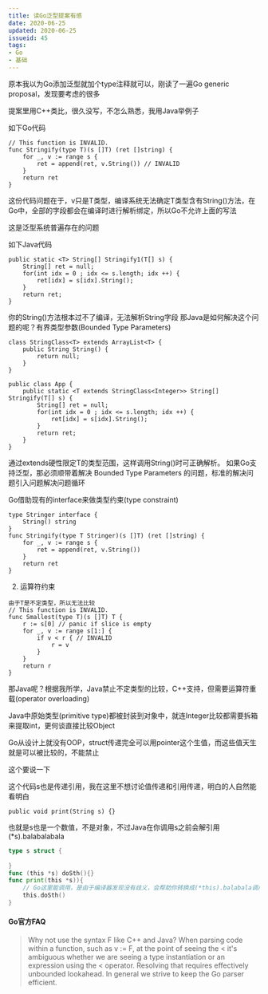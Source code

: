 ```yaml
---
title: 读Go泛型提案有感
date: 2020-06-25
updated: 2020-06-25
issueid: 45
tags:
- Go
- 基础
---
```

原本我以为Go添加泛型就加个type注释就可以，刚读了一遍Go generic proposal，发现要考虑的很多

提案里用C++类比，很久没写，不怎么熟悉，我用Java举例子

如下Go代码

```
// This function is INVALID.
func Stringify(type T)(s []T) (ret []string) {
	for _, v := range s {
		ret = append(ret, v.String()) // INVALID
	}
	return ret
}
```

这份代码问题在于，v只是T类型，编译系统无法确定T类型含有String()方法，在Go中，全部的字段都会在编译时进行解析绑定，所以Go不允许上面的写法
<!--more-->
这是泛型系统普遍存在的问题

如下Java代码
```
public static <T> String[] Stringify1(T[] s) {
    String[] ret = null;
    for(int idx = 0 ; idx <= s.length; idx ++) {
        ret[idx] = s[idx].String();
    }
    return ret;
}
```
你的String()方法根本过不了编译，无法解析String字段
那Java是如何解决这个问题的呢？有界类型参数(Bounded Type Parameters)

```
class StringClass<T> extends ArrayList<T> {
    public String String() {
        return null;
    }
}

public class App {
    public static <T extends StringClass<Integer>> String[] Stringify(T[] s) {
        String[] ret = null;
        for(int idx = 0 ; idx <= s.length; idx ++) {
            ret[idx] = s[idx].String();
        }
        return ret;
    }
}
```

通过extends硬性限定T的类型范围，这样调用String()时可正确解析。
如果Go支持泛型，那必须顺带着解决 Bounded Type Parameters 的问题，标准的解决问题引入问题解决问题循环

Go借助现有的interface来做类型约束(type constraint)

```
type Stringer interface {
	String() string
}
func Stringify(type T Stringer)(s []T) (ret []string) {
	for _, v := range s {
		ret = append(ret, v.String())
	}
	return ret
}
```

2. 运算符约束

```
由于T是不定类型，所以无法比较
// This function is INVALID.
func Smallest(type T)(s []T) T {
	r := s[0] // panic if slice is empty
	for _, v := range s[1:] {
		if v < r { // INVALID
			r = v
		}
	}
	return r
}
```
那Java呢？根据我所学，Java禁止不定类型的比较，C++支持，但需要运算符重载(operator overloading)

Java中原始类型(primitive type)都被封装到对象中，就连Integer比较都需要拆箱来提取int，更何谈直接比较Object

Go从设计上就没有OOP，struct传递完全可以用pointer这个生值，而这些值天生就是可以被比较的，不能禁止

这个要说一下

这个代码s也是传递引用，我在这里不想讨论值传递和引用传递，明白的人自然能看明白
```
public void print(String s) {}
```
也就是s也是一个数值，不是对象，不过Java在你调用s之前会解引用(*s).balabalabala


```go
type s struct {
    
}
func (this *s) doSth(){}
func print(this *s)){
    // Go这里能调用，是由于编译器发现没有歧义，会帮助你转换成(*this).balabala调用
    this.doSth()
}
```

#### Go官方FAQ
> Why not use the syntax F<T> like C++ and Java?
> When parsing code within a function, such as v := F<T>, at the point of seeing the < it's ambiguous whether we are seeing a type instantiation or an expression using the < operator. Resolving that requires effectively unbounded lookahead. In general we strive to keep the Go parser efficient.